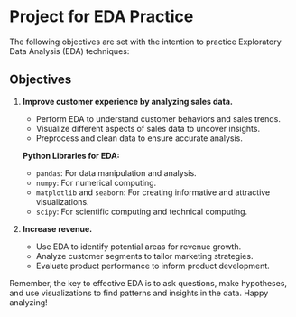 # Project for EDA Practice

The following objectives are set with the intention to practice Exploratory Data Analysis (EDA) techniques:

## Objectives

1. **Improve customer experience by analyzing sales data.**
   - Perform EDA to understand customer behaviors and sales trends.
   - Visualize different aspects of sales data to uncover insights.
   - Preprocess and clean data to ensure accurate analysis.
   
   **Python Libraries for EDA:**
   - `pandas`: For data manipulation and analysis.
   - `numpy`: For numerical computing.
   - `matplotlib` and `seaborn`: For creating informative and attractive visualizations.
   - `scipy`: For scientific computing and technical computing.

2. **Increase revenue.**
   - Use EDA to identify potential areas for revenue growth.
   - Analyze customer segments to tailor marketing strategies.
   - Evaluate product performance to inform product development.

Remember, the key to effective EDA is to ask questions, make hypotheses, and use visualizations to find patterns and insights in the data. Happy analyzing!
